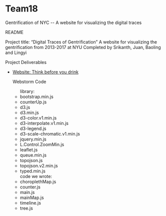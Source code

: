# Team18
Gentrification of NYC -- A website for visualizing the digital traces

README

Project title: “Digital Traces of Gentrification”
A website for visualizing the gentrification from 2013-2017 at NYU Completed by Srikanth, Juan, Baoling and Lingyi 

Project Deliverables <ul>
<li><a href="https://paulvonchamier.github.io/ThinkBeforeYouDrink/">Website: Think before you drink</a>

Webstorm Code
<ul>library: 
<li>bootstrap.min.js 
<li>counterUp.js
<li>d3.js
<li>d3.min.js
<li>d3-color.v1.min.js
<li>d3-interpolate.v1.min.js
<li>d3-legend.js
<li>d3-scale-chromatic.v1.min.js
<li>jquery.min.js
<li>L.Control.ZoomMin.js
<li>leaflet.js
<li>queue.min.js
<li>topojson.js
<li>topojson.v2.min.js
<li>typed.min.js</ul>
<ul>code we wrote: 
<li>choroplethMap.js 
<li>counter.js
<li>main.js
<li>mainMap.js
<li>timeline.js
<li>tree.js






